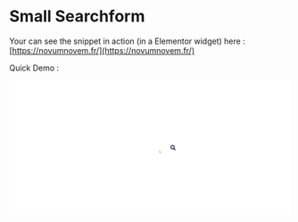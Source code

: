 # Small Searchform

Your can see the snippet in action (in a Elementor widget) here : [https://novumnovem.fr/](https://novumnovem.fr/)

Quick Demo :

![Small Search Form - Animated gif demo](demo/demo.gif)
